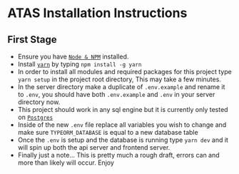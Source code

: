 # ATAS Installation Instructions

## First Stage

- Ensure you have [`Node & NPM`](https://nodejs.org/en/) installed.
- Install [`yarn`](https://yarnpkg.com/getting-started/install) by typing `npm install -g yarn`
- In order to install all modules and required packages for this project type `yarn setup` in the project root directory, This may take a few minutes.
- In the server directory make a duplicate of `.env.example` and rename it to `.env`, you should have both `.env.example` and `.env` in your server directory now.
- This project should work in any sql engine but it is currently only tested on [`Postgres`](https://www.postgresql.org/)
- Inside of the new `.env` file replace all variables you wish to change and make sure `TYPEORM_DATABASE` is equal to a new database table
- Once the `.env` is setup and the database is running type `yarn dev` and it will spin up both the api server and frontend server.
- Finally just a note... This is pretty much a rough draft, errors can and more than likely will occur. Enjoy
